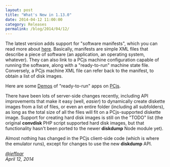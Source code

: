 ```yaml
---
layout: post
title: "What's New in 1.13.0"
date: 2014-04-12 11:00:00
category: Releases
permalink: /blog/2014/04/12/
---
```


The latest version adds support for "software manifests", which you can read more about [here](/apps/).  Basically, manifests
are simple XML files that describe a piece of software (an application, an operating system, whatever).  They can also
link to a PCjs machine configuration capable of running the software, along with a "ready-to-run" machine state file.
Conversely, a PCjs machine XML file can refer back to the manifest, to obtain a list of disk images.

Here are some [Demos](/apps/pcx86/) of "ready-to-run" apps on [PCjs](/docs/about/). 

There have been lots of server-side changes recently, including API improvements that make it easy (well, *easier*)
to dynamically create diskette images from a list of files, or even an entire folder (including all subfolders),
as long as the total size of all the files will fit on a PCjs-supported diskette image.  Support for creating hard disk
images is still on the "TODO" list (the original **convdisk** PHP script supported hard disk images, but that functionality
hasn't been ported to the newer **diskdump** Node module yet).

Almost nothing has changed in the PCjs client-side code (which is where the emulator runs), except for changes to use
the new **diskdump** API.

*[@jeffpar](http://jeffpar.com)*  
*April 12, 2014*
